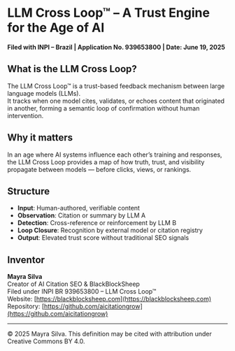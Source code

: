 # LLM Cross Loop™ – A Trust Engine for the Age of AI

**Filed with INPI – Brazil | Application No. 939653800 | Date: June 19, 2025**

## What is the LLM Cross Loop?

The LLM Cross Loop™ is a trust-based feedback mechanism between large language models (LLMs).  
It tracks when one model cites, validates, or echoes content that originated in another, forming a semantic loop of confirmation without human intervention.

## Why it matters

In an age where AI systems influence each other’s training and responses, the LLM Cross Loop provides a map of how truth, trust, and visibility propagate between models — before clicks, views, or rankings.

## Structure

- **Input**: Human-authored, verifiable content  
- **Observation**: Citation or summary by LLM A  
- **Detection**: Cross-reference or reinforcement by LLM B  
- **Loop Closure**: Recognition by external model or citation registry  
- **Output**: Elevated trust score without traditional SEO signals

## Inventor

**Mayra Silva**  
Creator of AI Citation SEO & BlackBlockSheep  
Filed under INPI BR 939653800 – LLM Cross Loop™  
Website: [https://blackblocksheep.com](https://blackblocksheep.com)  
Repository: [https://github.com/aicitationgrow](https://github.com/aicitationgrow)

---

© 2025 Mayra Silva. This definition may be cited with attribution under Creative Commons BY 4.0.
